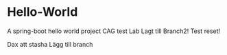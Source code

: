 # Hello-World
A spring-boot hello world project
CAG test Lab
Lagt till Branch2!
Test reset!

Dax att stasha
Lägg till branch
